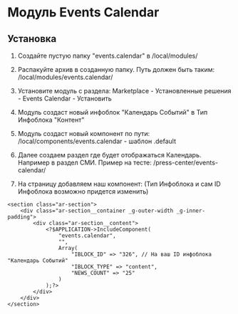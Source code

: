# Модуль Events Calendar 

## Установка

1. Создайте пустую папку "events.calendar" в /local/modules/

2. Распакуйте архив в созданную папку. Путь должен быть таким: /local/modules/events.calendar/

3. Установите модуль с раздела: Marketplace - Установленные решения - Events Calendar - Установить

4. Модуль создаст новый инфоблок "Календарь Событий" в Тип Инфоблока "Контент"

5. Модуль создаст новый компонент по пути: /local/components/events.calendar - шаблон .default

6. Далее создаем раздел где будет отображаться Календарь. Например в раздел СМИ. Пример на тесте: /press-center/events-calendar/

7. На страницу добавляем наш компонент: (Тип Инфоблока и сам ID Инфоблока возможно придется изменить)

```
<section class="ar-section">
    <div class="ar-section__container _g-outer-width _g-inner-padding">
        <div class="ar-section__content">
            <?$APPLICATION->IncludeComponent(
                "events.calendar",
                "",
                Array(
                    "IBLOCK_ID" => "326", // На ваш ID инфоблока "Календарь Событий"
                    "IBLOCK_TYPE" => "content",
                    "NEWS_COUNT" => "25"
                )
            );?>
        </div>
    </div>
</section>
```